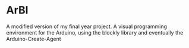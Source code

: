 # ArBI
A modified version of my final year project. A visual programming environment for the Arduino, using the blockly library and eventually the Arduino-Create-Agent
